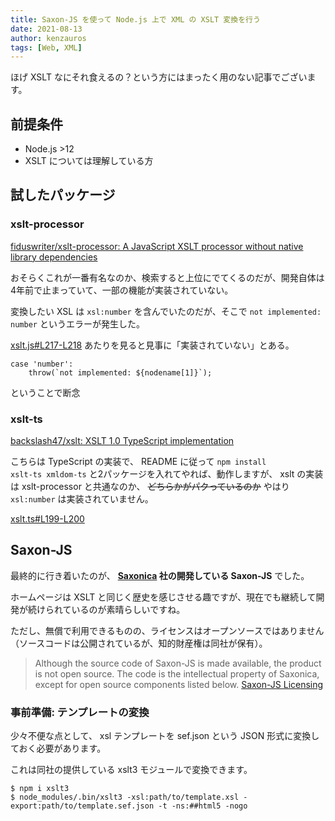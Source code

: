 ```yaml
---
title: Saxon-JS を使って Node.js 上で XML の XSLT 変換を行う
date: 2021-08-13
author: kenzauros
tags: [Web, XML]
---
```


ほげ
XSLT なにそれ食えるの？という方にはまったく用のない記事でございます。

<h2>前提条件</h2>

<ul>
<li>Node.js >12</li>
<li>XSLT については理解している方</li>
</ul>

<h2>試したパッケージ</h2>

<h3>xslt-processor</h3>

<a href="https://github.com/fiduswriter/xslt-processor">fiduswriter/xslt-processor: A JavaScript XSLT processor without native library dependencies</a>

おそらくこれが一番有名なのか、検索すると上位にでてくるのだが、開発自体は4年前で止まっていて、一部の機能が実装されていない。

変換したい XSL は <code>xsl:number</code> を含んでいたのだが、そこで <code>not implemented: number</code> というエラーが発生した。

<a href="https://github.com/fiduswriter/xslt-processor/blob/master/src/xslt.js#L217-L218">xslt.js#L217-L218</a> あたりを見ると見事に「実装されていない」とある。

<pre><code class="language-js">case 'number':
    throw(`not implemented: ${nodename[1]}`);
</code></pre>

ということで断念

<h3>xslt-ts</h3>

<a href="https://github.com/backslash47/xslt">backslash47/xslt: XSLT 1.0 TypeScript implementation</a>

こちらは TypeScript の実装で、 README に従って <code>npm install xslt-ts xmldom-ts</code> と2パッケージを入れてやれば、動作しますが、 xslt の実装は xslt-processor と共通なのか、 ~~どちらかがパクっているのか~~ やはり <code>xsl:number</code> は実装されていません。

<a href="https://github.com/backslash47/xslt/blob/8f8ddf0282d1db720912a5835687642fd21745ac/src/xslt.ts#L199-L200">xslt.ts#L199-L200</a>

<h2>Saxon-JS</h2>

最終的に行き着いたのが、 <strong><a href="https://www.saxonica.com/saxon-js/index.xml">Saxonica</a> 社の開発している Saxon-JS</strong> でした。

ホームページは XSLT と同じく歴史を感じさせる趣ですが、現在でも継続して開発が続けられているのが素晴らしいですね。

ただし、無償で利用できるものの、ライセンスはオープンソースではありません（ソースコードは公開されているが、知的財産権は同社が保有）。

<blockquote>
  Although the source code of Saxon-JS is made available, the product is not open source. The code is the intellectual property of Saxonica, except for open source components listed below.
  <a href="https://www.saxonica.com/saxon-js/documentation/index.html#!conditions">Saxon-JS Licensing</a>
</blockquote>

<h3>事前準備: テンプレートの変換</h3>

少々不便な点として、 xsl テンプレートを sef.json という JSON 形式に変換しておく必要があります。

これは同社の提供している xslt3 モジュールで変換できます。

<pre><code>$ npm i xslt3
$ node_modules/.bin/xslt3 -xsl:path/to/template.xsl -export:path/to/template.sef.json -t -ns:##html5 -nogo
</code></pre>

<h3> </h3>